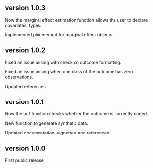 ## version 1.0.3
Now the marginal effect estimation function allows the user to declare covariates' types.

Implemented plot method for marginal effect objects.

## version 1.0.2

Fixed an issue arising with check on outcome formatting. 

Fixed an issue arising when one class of the outcome has zero observations.

Updated references.

## version 1.0.1

Now the ocf function checks whether the outcome is correctly coded.

New function to generate synthetic data.

Updated documentation, vignettes, and references.

## version 1.0.0

First public release
